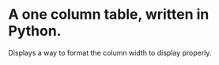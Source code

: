 # A one column table, written in Python.
Displays a way to format the column width to display properly.

